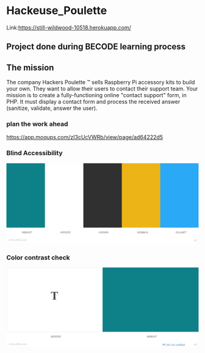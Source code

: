 # Hackeuse_Poulette
 Link:https://still-wildwood-10518.herokuapp.com/
 
 ## Project done during BECODE learning process

## The mission
The company Hackers Poulette ™ sells Raspberry Pi accessory kits to build your own. They want to allow their users to contact their support team. Your mission is to create a fully-functioning online "contact support" form, in PHP. It must display a contact form and process the received answer (sanitize, validate, answer the user).

### plan the work ahead
https://app.moqups.com/zI3cUcVWRb/view/page/ad64222d5

### Blind Accessibility

![Blind_safe](assets/img/ColorBlindSafeTheme.jpeg)

### Color contrast check


![color_contrast](assets/img/AdobeColorContrast.jfif)


